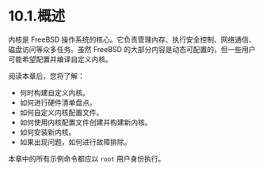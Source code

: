 # 10.1.概述

内核是 FreeBSD 操作系统的核心。它负责管理内存、执行安全控制、网络通信、磁盘访问等众多任务。虽然 FreeBSD 的大部分内容是动态可配置的，但一些用户可能希望配置并编译自定义内核。

阅读本章后，您将了解：

* 何时构建自定义内核。
* 如何进行硬件清单盘点。
* 如何自定义内核配置文件。
* 如何使用内核配置文件创建并构建新内核。
* 如何安装新内核。
* 如果出现问题，如何进行故障排除。

本章中的所有示例命令都应以 `root` 用户身份执行。
